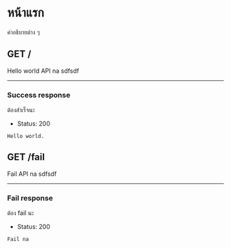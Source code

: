 # หน้าแรก
คำอธิบายต่าง ๆ

## GET /
Hello world API na
sdfsdf

---

### Success response
ต้องสำเร็จนะ

* Status: 200

```
Hello world.
```

## GET /fail
Fail API na
sdfsdf

---

### Fail response
ต้อง fail นะ

* Status: 200

```
Fail na
```
